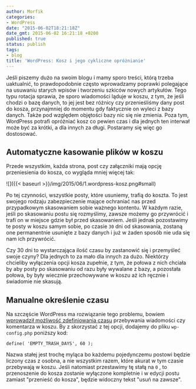 ```yaml
---
author: Morfik
categories:
- WordPress
date: "2015-06-02T18:21:18Z"
date_gmt: 2015-06-02 16:21:18 +0200
published: true
status: publish
tags:
- blog
title: 'WordPress: Kosz i jego cykliczne opróżnianie'
---
```


Jeśli piszemy dużo na swoim blogu i mamy sporo treści, którą trzeba uaktualnić, to prawdopodobnie
często wprowadzamy poprawki polegające na usuwaniu starych wpisów i tworzeniu szkiców nowych
artykułów. Tego typu rotacja sprawia, że sporo wiadomości ląduje w koszu, z tym, że jeśli chodzi o
bazę danych, to jej jest bez różnicy czy przenieśliśmy dany post do kosza, przynajmniej do momentu
gdy faktycznie on wyleci z bazy danych. Także pod względem objętości bazy nic się nie zmienia. Poza
tym, WordPress potrafi opróżniać kosz co pewien czas i dla jednych ten interwał może być za krótki,
a dla innych za długi. Postaramy się więc go dostosować.

<!--more-->
## Automatyczne kasowanie plików w koszu

Przede wszystkim, każda strona, post czy załączniki mają opcję przeniesienia do kosza, co wygląda
mniej więcej tak:

![]({{< baseurl >}}/img/2015/06/1.wordpress-kosz.png#small)

Po tej czynności, wszystkie posty, które usuniemy, trafią do koszta. To jest swojego rodzaju
zabezpieczenie mające ochraniać nas przed przypadkowym skasowaniem sobie ważnego kontentu. W każdym
razie, jeśli po skasowaniu postu się rozmyślimy, zawsze możemy go przywrócić i trafi on w miejsce
gdzie był przed skasowaniem. Jeśli jednak pozostawimy te posty w koszu samym sobie, po czasie `30`
dni od skasowania, zostaną one permanentnie usunięte z bazy danych i już w żaden sposób nie uda się
nam ich przywrócić.

Czy 30 dni to wystarczająca ilość czasu by zastanowić się i przemyśleć swoje czyny? Dla jednych to
za mało dla innych za dużo. Niektórzy chcieliby wyłączenia opcji kosza zupełnie, z tym, że połowa z
nich chciała by aby posty po skasowaniu od razu były wywalane z bazy, a pozostała połowa, by były
wiecznie przechowywane w koszu aż ich ręcznie i świadomie nie skasują.

## Manualne określenie czasu

Na szczęście WordPress ma rozwiązanie tego problemu, bowiem [wprowadził możliwość zdefiniowania
czasu](https://codex.wordpress.org/Trash_status) przebywania wiadomości czy komentarza w koszu. By z
skorzystać z tej opcji, dodajemy do pliku `wp-config.php` poniższy kod:

    define( 'EMPTY_TRASH_DAYS', 60 );

Nazwa stałej jest trochę myląca bo każdemu pojedynczemu postowi będzie liczony czas z osobna, a nie
wszystkim razem, które akurat w tym czasie przebywają w koszu. Jeśli natomiast przestawimy tę stałą
na `0` , to przenoszenie do kosza zostanie wyłączone kompletnie i w edycji postu zamiast "przenieść
do kosza", będzie widoczny tekst "usuń na zawsze".
